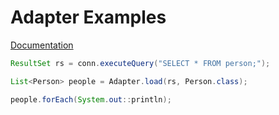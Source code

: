 # Adapter Examples

[Documentation](https://kdesp73.github.io/DataBridge-Documentation/d2/deb/classkdesp73_1_1databridge_1_1helpers_1_1Adapter.html)

```java
ResultSet rs = conn.executeQuery("SELECT * FROM person;");

List<Person> people = Adapter.load(rs, Person.class);

people.forEach(System.out::println);
```
